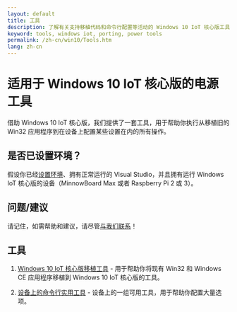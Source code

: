 ```yaml
---
layout: default
title: 工具
description: 了解有关支持移植代码和命令行配置等活动的 Windows 10 IoT 核心版工具的详细信息。 
keyword: tools, windows iot, porting, power tools
permalink: /zh-cn/win10/Tools.htm
lang: zh-cn
---
```


# 适用于 Windows 10 IoT 核心版的电源工具

借助 Windows 10 IoT 核心版，我们提供了一套工具，用于帮助你执行从移植旧的 Win32 应用程序到在设备上配置某些设置在内的所有操作。

## 是否已设置环境？

假设你已经[设置环境]({{site.baseurl}}/{{page.lang}}/GetStarted.htm)、拥有正常运行的 Visual Studio，并且拥有运行 Windows IoT 核心版的设备（MinnowBoard Max 或者 Raspberry Pi 2 或 3）。

## 问题/建议

请记住，如需帮助和建议，请尽管[与我们联系]({{site.baseurl}}/{{page.lang}}/Community.htm#contact)！

## 工具

1. [Windows 10 IoT 核心版移植工具]({{site.baseurl}}/{{page.lang}}/win10/tools/IoTAPIPortingTool.htm) - 用于帮助你将现有 Win32 和 Windows CE 应用程序移植到 Windows 10 IoT 核心版的工具。

2. [设备上的命令行实用工具]({{site.baseurl}}/{{page.lang}}/win10/tools/CommandLineUtils.htm) - 设备上的一组可用工具，用于帮助你配置大量选项。

